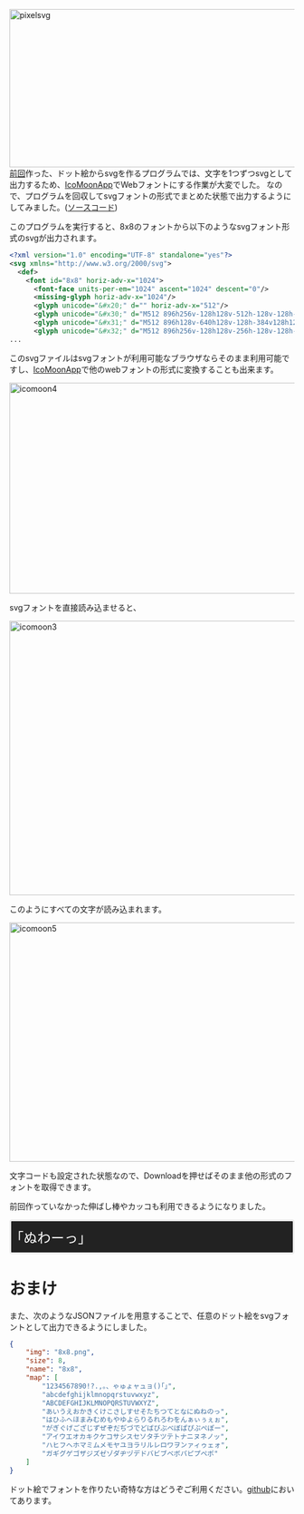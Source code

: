 <a href="http://manaten.net/wp-content/uploads/2014/02/pixelsvg.png"><img src="http://manaten.net/wp-content/uploads/2014/02/pixelsvg.png" alt="pixelsvg" width="658" height="279" class="aligncenter size-full wp-image-903" /></a>
[前回](http://blog.manaten.net/entry/pixel-webfont)作った、ドット絵からsvgを作るプログラムでは、文字を1つずつsvgとして出力するため、[IcoMoonApp](http://icomoon.io/app/#/select)でWebフォントにする作業が大変でした。
なので、プログラムを回収してsvgフォントの形式でまとめた状態で出力するようにしてみました。([ソースコード](https://github.com/manaten/pixel-font/blob/master/index.coffee))


<!-- more -->

このプログラムを実行すると、8x8のフォントから以下のようなsvgフォント形式のsvgが出力されます。
```svg
<?xml version="1.0" encoding="UTF-8" standalone="yes"?>
<svg xmlns="http://www.w3.org/2000/svg">
  <def>
    <font id="8x8" horiz-adv-x="1024">
      <font-face units-per-em="1024" ascent="1024" descent="0"/>
      <missing-glyph horiz-adv-x="1024"/>
      <glyph unicode="&#x20;" d="" horiz-adv-x="512"/>
      <glyph unicode="&#x30;" d="M512 896h256v-128h128v-512h-128v-128h-256v128h-128v512h128v128M640 768h-128v-512h256v512z"/>
      <glyph unicode="&#x31;" d="M512 896h128v-640h128v-128h-384v128h128v384h-128v128h128z"/>
      <glyph unicode="&#x32;" d="M512 896h256v-128h128v-256h-128v-128h-128v-128h256v-128h-512v128h128v128h128v128h128v256h-256v-128h-128v128h128z"/>
...
```

このsvgファイルはsvgフォントが利用可能なブラウザならそのまま利用可能ですし、[IcoMoonApp](http://icomoon.io/app/#/select)で他のwebフォントの形式に変換することも出来ます。

<a href="http://manaten.net/wp-content/uploads/2014/02/icomoon4.png"><img src="http://manaten.net/wp-content/uploads/2014/02/icomoon4.png" alt="icomoon4" width="620" height="372" class="aligncenter size-full wp-image-902" /></a>

svgフォントを直接読み込ませると、

<a href="http://manaten.net/wp-content/uploads/2014/02/icomoon3.png"><img src="http://manaten.net/wp-content/uploads/2014/02/icomoon3.png" alt="icomoon3" width="742" height="484" class="aligncenter size-full wp-image-901" /></a>

このようにすべての文字が読み込まれます。


<a href="http://manaten.net/wp-content/uploads/2014/02/icomoon5.png"><img src="http://manaten.net/wp-content/uploads/2014/02/icomoon5.png" alt="icomoon5" width="1108" height="422" class="aligncenter size-full wp-image-905" /></a>

文字コードも設定された状態なので、Downloadを押せばそのまま他の形式のフォントを取得できます。

前回作っていなかった伸ばし棒やカッコも利用できるようになりました。

<div>
<style>
@font-face {
	font-family: '8x8';
	src:url('http://manaten.net/wp-content/uploads/2014/02/8x8.woff') format('woff');
	font-weight: normal;
	font-style: normal;
}
</style>
<div style="
  font-family: '8x8';
  font-size: 24px;
  border: 3px solid #EEE;
  color: white;
  padding: 10px;
  background: #222;
  border-radius: 4px;">｢ぬわーっ｣</div>
</div>

# おまけ

また、次のようなJSONファイルを用意することで、任意のドット絵をsvgフォントとして出力できるようにしました。

```json
{
	"img": "8x8.png",
	"size": 8,
	"name": "8x8",
	"map": [
		"1234567890!?.,。、ゃゅょャュョ()｢｣",
		"abcdefghijklmnopqrstuvwxyz",
		"ABCDEFGHIJKLMNOPQRSTUVWXYZ",
		"あいうえおかきくけこさしすせそたちつてとなにぬねのっ",
		"はひふへほまみむめもやゆよらりるれろわをんぁぃぅぇぉ",
		"がぎぐげござじずぜぞだぢづでどばびぶべぼぱぴぷぺぽー",
		"アイウエオカキクケコサシスセソタチツテトナニヌネノッ",
		"ハヒフヘホマミムメモヤユヨラリルレロワヲンァィゥェォ",
		"ガギグゲゴザジズゼゾダヂヅデドバビブベボパピプペポ"
	]
}
```
ドット絵でフォントを作りたい奇特な方はどうぞご利用ください。[github](https://github.com/manaten/pixel-font)においてあります。
